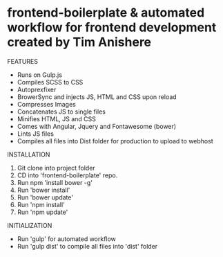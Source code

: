 # frontend-boilerplate & automated workflow for frontend development created by Tim Anishere

FEATURES
- Runs on Gulp.js
- Compiles SCSS to CSS
- Autoprexfixer
- BrowerSync and injects JS, HTML and CSS upon reload
- Compresses Images
- Concatenates JS to single files
- Minifies HTML, JS and CSS
- Comes with Angular, Jquery and Fontawesome (bower)
- Lints JS files
- Compiles all files into Dist folder for production to upload to webhost


INSTALLATION
1. Git clone into project folder
2. CD into 'frontend-boilerplate' repo. 
3. Run npm 'install bower -g'
4. Run 'bower install'
5. Run 'bower update'
6. Run 'npm install'
7. Run 'npm update'

INITIALIZATION
- Run 'gulp' for automated workflow
- Run 'gulp dist' to compile all files into 'dist' folder

